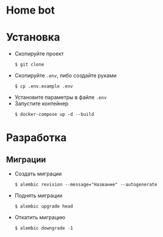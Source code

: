 # Home bot

# Установка
- Скопируйте проект
    ```console
    $ git clone
    ```
- Скопируйте `.env`, либо создайте руками
    ```console
    $ cp .env.example .env
    ```
- Установите параметры в файле `.env`
- Запустите контейнер
    ```console
    $ docker-compose up -d --build
    ```
  
# Разработка
## Миграции
- Создать миграции
    ```console
    $ alembic revision --message="Название" --autogenerate
    ```
- Поднять миграции
    ```console
    $ alembic upgrade head
    ```
- Откатить миграцию
    ```console
    $ alembic downgrade -1
    ```
